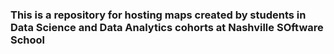 ### This is a repository for hosting maps created by students in Data Science and Data Analytics cohorts at Nashville SOftware School